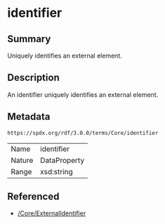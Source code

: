 <!-- Automatically generated by spec-parser v2.1.0 on 2024-06-17T10:36:57.838737+00:00 -->
<!-- SPDX-License-Identifier: Community-Spec-1.0 -->

# identifier

## Summary

Uniquely identifies an external element.


## Description

An identifier uniquely identifies an external element.


## Metadata

`https://spdx.org/rdf/3.0.0/terms/Core/identifier`


| | |
|---|---|
| Name | identifier |
| Nature | DataProperty |
| Range | xsd:string |




## Referenced

- [/Core/ExternalIdentifier](../../Core/Classes/ExternalIdentifier.md)

